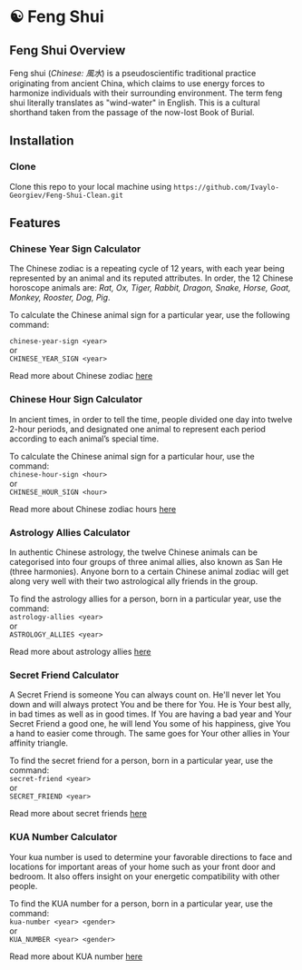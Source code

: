 # ☯️ Feng Shui

## Feng Shui Overview
Feng shui (_Chinese: 風水_) is a pseudoscientific traditional practice originating from ancient China, which claims to use energy forces to harmonize individuals with their surrounding environment. The term feng shui literally translates as "wind-water" in English. This is a cultural shorthand taken from the passage of the now-lost Book of Burial.

## Installation
### Clone
Clone this repo to your local machine using `https://github.com/Ivaylo-Georgiev/Feng-Shui-Clean.git`

## Features

### Chinese Year Sign Calculator

The Chinese zodiac is a repeating cycle of 12 years, with each year being represented by an animal and its reputed attributes. In order, the 12 Chinese horoscope animals are: _Rat, Ox, Tiger, Rabbit, Dragon, Snake, Horse, Goat, Monkey, Rooster, Dog, Pig_.  

To calculate the Chinese animal sign for a particular year, use the following command:  

`chinese-year-sign <year>`  
or  
`CHINESE_YEAR_SIGN <year>`  

Read more about Chinese zodiac [here](https://www.chinahighlights.com/travelguide/chinese-zodiac/)

### Chinese Hour Sign Calculator

In ancient times, in order to tell the time, people divided one day into twelve 2-hour periods, and designated one animal to represent each period according to each animal’s special time.

To calculate the Chinese animal sign for a particular hour, use the command:  
`chinese-hour-sign <hour>`  
or  
`CHINESE_HOUR_SIGN <hour>`  

Read more about Chinese zodiac hours [here](https://www.chinahighlights.com/travelguide/chinese-zodiac/hours.htm)

### Astrology Allies Calculator

In authentic Chinese astrology, the twelve Chinese animals can be categorised into four groups of three animal allies, also known as San He (three harmonies). Anyone born to a certain Chinese animal zodiac will get along very well with their two astrological ally friends in the group.

To find the astrology allies for a person, born in a particular year, use the command:  
`astrology-allies <year>`  
or   
`ASTROLOGY_ALLIES <year>`  

Read more about astrology allies [here](https://www.fengshuiweb.co.uk/chineseanimalsecretfriends.htm)

### Secret Friend Calculator

A Secret Friend is someone You can always count on. He'll never let You down and will always protect You and be there for You. He is Your best ally, in bad times as well as in good times. If You are having a bad year and Your Secret Friend a good one, he will lend You some of his happiness, give You a hand to easier come through. The same goes for Your other allies in Your affinity triangle.  

To find the secret friend for a person, born in a particular year, use the command:  
`secret-friend <year>`  
or   
`SECRET_FRIEND <year>`  

Read more about secret friends [here](https://fengshuifor.me/chinese-horoscope/secret-friend-and-clash-animal)

### KUA Number Calculator

Your kua number is used to determine your favorable directions to face and locations for important areas of your home such as your front door and bedroom. It also offers insight on your energetic compatibility with other people.

To find the KUA number for a person, born in a particular year, use the command:  
`kua-number <year> <gender>`  
or   
`KUA_NUMBER <year> <gender>` 

Read more about KUA number [here](https://www.thespruce.com/what-is-a-feng-shui-kua-number-1275185)
